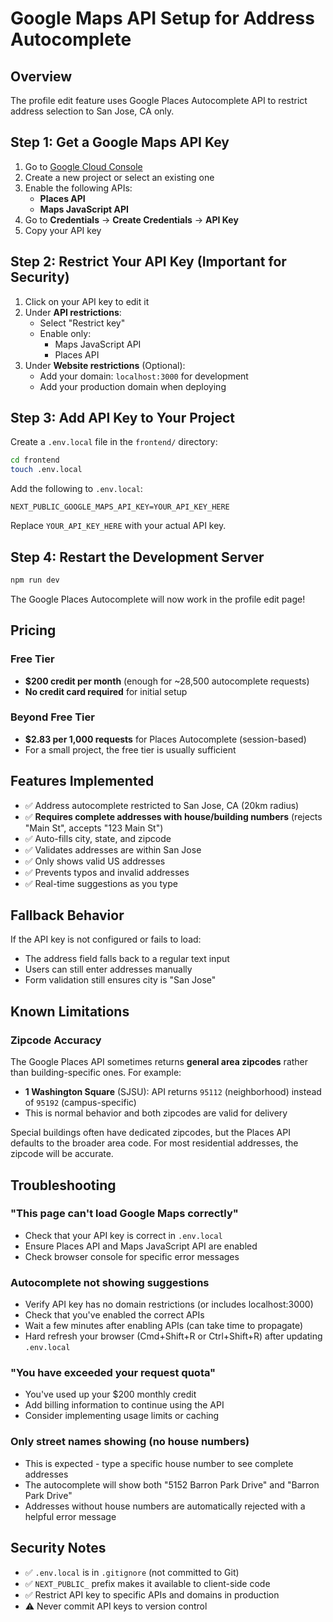 # Google Maps API Setup for Address Autocomplete

## Overview
The profile edit feature uses Google Places Autocomplete API to restrict address selection to San Jose, CA only.

## Step 1: Get a Google Maps API Key

1. Go to [Google Cloud Console](https://console.cloud.google.com/)
2. Create a new project or select an existing one
3. Enable the following APIs:
   - **Places API**
   - **Maps JavaScript API**
4. Go to **Credentials** → **Create Credentials** → **API Key**
5. Copy your API key

## Step 2: Restrict Your API Key (Important for Security)

1. Click on your API key to edit it
2. Under **API restrictions**:
   - Select "Restrict key"
   - Enable only:
     - Maps JavaScript API
     - Places API
3. Under **Website restrictions** (Optional):
   - Add your domain: `localhost:3000` for development
   - Add your production domain when deploying

## Step 3: Add API Key to Your Project

Create a `.env.local` file in the `frontend/` directory:

```bash
cd frontend
touch .env.local
```

Add the following to `.env.local`:

```env
NEXT_PUBLIC_GOOGLE_MAPS_API_KEY=YOUR_API_KEY_HERE
```

Replace `YOUR_API_KEY_HERE` with your actual API key.

## Step 4: Restart the Development Server

```bash
npm run dev
```

The Google Places Autocomplete will now work in the profile edit page!

## Pricing

### Free Tier
- **$200 credit per month** (enough for ~28,500 autocomplete requests)
- **No credit card required** for initial setup

### Beyond Free Tier
- **$2.83 per 1,000 requests** for Places Autocomplete (session-based)
- For a small project, the free tier is usually sufficient

## Features Implemented

- ✅ Address autocomplete restricted to San Jose, CA (20km radius)
- ✅ **Requires complete addresses with house/building numbers** (rejects "Main St", accepts "123 Main St")
- ✅ Auto-fills city, state, and zipcode
- ✅ Validates addresses are within San Jose
- ✅ Only shows valid US addresses
- ✅ Prevents typos and invalid addresses
- ✅ Real-time suggestions as you type

## Fallback Behavior

If the API key is not configured or fails to load:
- The address field falls back to a regular text input
- Users can still enter addresses manually
- Form validation still ensures city is "San Jose"

## Known Limitations

### Zipcode Accuracy
The Google Places API sometimes returns **general area zipcodes** rather than building-specific ones. For example:
- **1 Washington Square** (SJSU): API returns `95112` (neighborhood) instead of `95192` (campus-specific)
- This is normal behavior and both zipcodes are valid for delivery

Special buildings often have dedicated zipcodes, but the Places API defaults to the broader area code. For most residential addresses, the zipcode will be accurate.

## Troubleshooting

### "This page can't load Google Maps correctly"
- Check that your API key is correct in `.env.local`
- Ensure Places API and Maps JavaScript API are enabled
- Check browser console for specific error messages

### Autocomplete not showing suggestions
- Verify API key has no domain restrictions (or includes localhost:3000)
- Check that you've enabled the correct APIs
- Wait a few minutes after enabling APIs (can take time to propagate)
- Hard refresh your browser (Cmd+Shift+R or Ctrl+Shift+R) after updating `.env.local`

### "You have exceeded your request quota"
- You've used up your $200 monthly credit
- Add billing information to continue using the API
- Consider implementing usage limits or caching

### Only street names showing (no house numbers)
- This is expected - type a specific house number to see complete addresses
- The autocomplete will show both "5152 Barron Park Drive" and "Barron Park Drive"
- Addresses without house numbers are automatically rejected with a helpful error message

## Security Notes

- ✅ `.env.local` is in `.gitignore` (not committed to Git)
- ✅ `NEXT_PUBLIC_` prefix makes it available to client-side code
- ✅ Restrict API key to specific APIs and domains in production
- ⚠️ Never commit API keys to version control


